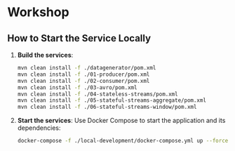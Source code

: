 # Workshop
## How to Start the Service Locally

1. **Build the services**:
   ```bash
   mvn clean install -f ./datagenerator/pom.xml
   mvn clean install -f ./01-producer/pom.xml
   mvn clean install -f ./02-consumer/pom.xml
   mvn clean install -f ./03-avro/pom.xml
   mvn clean install -f ./04-stateless-streams/pom.xml
   mvn clean install -f ./05-stateful-streams-aggregate/pom.xml
   mvn clean install -f ./06-stateful-streams-window/pom.xml
   ```
2. **Start the services**:
   Use Docker Compose to start the application and its dependencies:
   ```bash
   docker-compose -f ./local-development/docker-compose.yml up --force-recreate --build --remove-orphans
   ```